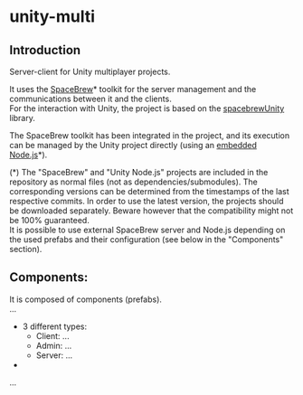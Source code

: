 # unity-multi

## Introduction

Server-client for Unity multiplayer projects.<br>

It uses the [SpaceBrew](http://docs.spacebrew.cc/)* toolkit for the server management and the communications between it and the clients.<br>
For the interaction with Unity, the project is based on the [spacebrewUnity](https://github.com/Spacebrew/spacebrewUnity) library.<br>

The SpaceBrew toolkit has been integrated in the project, and its execution can be managed by the Unity project directly (using an [embedded Node.js](//github.com/2-REC/unity-nodejs)*).<br>

(*) The "SpaceBrew" and "Unity Node.js" projects are included in the repository as normal files (not as dependencies/submodules). The corresponding versions can be determined from the timestamps of the last respective commits.
In order to use the latest version, the projects should be downloaded separately. Beware however that the compatibility might not be 100% guaranteed.<br>
It is possible to use external SpaceBrew server and Node.js depending on the used prefabs and their configuration (see below in the "Components" section).<br>


## Components:

It is composed of components (prefabs).<br>
...<br>
- 3 different types:
    - Client: ...
    - Admin: ...
    - Server: ...
-

...<br>
